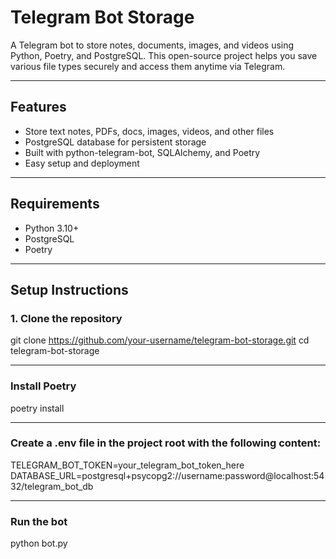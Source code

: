 # Telegram Bot Storage

A Telegram bot to store notes, documents, images, and videos using Python, Poetry, and PostgreSQL. This open-source project helps you save various file types securely and access them anytime via Telegram.

---

## Features

- Store text notes, PDFs, docs, images, videos, and other files
- PostgreSQL database for persistent storage
- Built with python-telegram-bot, SQLAlchemy, and Poetry
- Easy setup and deployment

---

## Requirements

- Python 3.10+
- PostgreSQL
- Poetry

---

## Setup Instructions

### 1. Clone the repository
git clone https://github.com/your-username/telegram-bot-storage.git
cd telegram-bot-storage

---

### Install Poetry
poetry install

---

### Create a .env file in the project root with the following content: 
TELEGRAM_BOT_TOKEN=your_telegram_bot_token_here
DATABASE_URL=postgresql+psycopg2://username:password@localhost:5432/telegram_bot_db

---

### Run the bot
python bot.py
